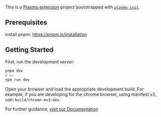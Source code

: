 This is a [Plasmo extension](https://docs.plasmo.com/) project bootstrapped with [`plasmo init`](https://www.npmjs.com/package/plasmo).

## Prerequisites
install pnpm: https://pnpm.io/installation 

## Getting Started

First, run the development server:

```bash
pnpm dev
# or
npm run dev
```

Open your browser and load the appropriate development build. For example, if you are developing for the chrome browser, using manifest v3, use: `build/chrome-mv3-dev`.



For further guidance, [visit our Documentation](https://docs.plasmo.com/)

